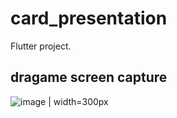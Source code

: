 # card_presentation

Flutter project.

## dragame screen capture
![image](https://drive.google.com/uc?export=view&id=1UoIBaDMh254fSpvVmu802BojEWlNc7rb "Capture") | width=300px
